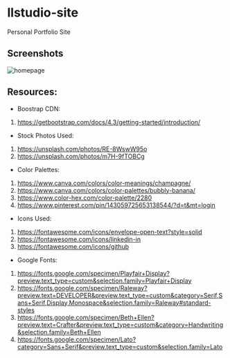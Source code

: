 # llstudio-site
Personal Portfolio Site 

## Screenshots
![homepage](https://user-images.githubusercontent.com/66345751/117826133-ec2c2f80-b23d-11eb-9708-1c8fd071410b.JPG)

## Resources: 

- Boostrap CDN: 
1. https://getbootstrap.com/docs/4.3/getting-started/introduction/

- Stock Photos Used: 
1. https://unsplash.com/photos/RE-8WswW95o
2. https://unsplash.com/photos/m7H-9fTOBCg 

- Color Palettes: 
1. https://www.canva.com/colors/color-meanings/champagne/ 
2. https://www.canva.com/colors/color-palettes/bubbly-banana/ 
3. https://www.color-hex.com/color-palette/2280 
4. https://www.pinterest.com/pin/143059725653138544/?d=t&mt=login 

- Icons Used: 
1. https://fontawesome.com/icons/envelope-open-text?style=solid 
2. https://fontawesome.com/icons/linkedin-in 
3. https://fontawesome.com/icons/github 

- Google Fonts: 
1. https://fonts.google.com/specimen/Playfair+Display?preview.text_type=custom&selection.family=Playfair+Display 
2. https://fonts.google.com/specimen/Raleway?preview.text=DEVELOPER&preview.text_type=custom&category=Serif,Sans+Serif,Display,Monospace&selection.family=Raleway#standard-styles 
3. https://fonts.google.com/specimen/Beth+Ellen?preview.text=Crafter&preview.text_type=custom&category=Handwriting&selection.family=Beth+Ellen
4. https://fonts.google.com/specimen/Lato?category=Sans+Serif&preview.text_type=custom&selection.family=Lato
